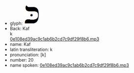 - glyph: ![1dfab3752dd3a9ef743988f24b5dbf89.png](27.png)
- Back: Kaf<br />k<br />[0e108ed39ac9c1ab6b2cd7c9df29f8b6.mp3](34.mp3)<br />
- name: Kaf
- latin transliteration: k
- pronunciation: [k]
- number: 20
- name spoken: [0e108ed39ac9c1ab6b2cd7c9df29f8b6.mp3](34.mp3)